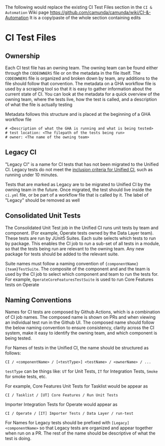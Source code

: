 The following would replace the existing CI Test Files section in the `CI & Automation` Wiki page https://github.com/camunda/camunda/wiki/CI-&-Automation
It is a copy/paste of the whole section containing edits

# CI Test Files

## Ownership
Each CI test file has an owning team. The owning team can be found either through the `CODEOWNERS` file or on the metadata in the file itself. The `CODEOWNERS` file is organized and broken down by team, any additions to the file should follow that convention. The metadata on a GHA workflow file is used by a scraping tool so that it is easy to gather information about the current state of CI. You can look at the metadata for a quick overview of the owning team, where the tests live, how the test is called, and a description of what the file is actually testing

Metadata follows this structure and is placed at the beginning of a GHA workflow file

```
# <Description of what the GHA is running and what is being tested>
# test location: <The filepath of the tests being run>
# owner: <The name of the owning team>
```

## Legacy CI
"Legacy CI" is a name for CI tests that has not been migrated to the Unified CI. Legacy tests do not meet the [inclusion criteria for Unified CI](https://github.com/camunda/camunda/wiki/CI-&-Automation#workflow-inclusion-criteria), such as running under 10 minutes.

Tests that are marked as Legacy are to be migrated to Unified CI by the owning team in the future. Once migrated, the test should live inside the `ci.yml` file, or be part of a workflow file that is called by it. The label of "Legacy" should be removed as well

## Consolidated Unit Tests

The Consolidated Unit Test job in the Unified CI runs unit tests by team and component. (For example, Operate tests owned by the Data Layer team). These tests are run by JUnit5 Suites. Each suite selects which tests to run by package. This enables the CI job to run a sub-set of all tests in a module, so that the tests being run are relevant to the owning team. Any new package for tests should be added to the relevant suite.

Suite names must follow a naming convention of `{componentName}{team}TestSuite`. The composite of the component and and the team is used by the CI job to select which component and team to run the tests for. For example, `OperateCoreFeaturesTestSuite` is used to run Core Features tests on Operate

## Naming Conventions

Names for CI tests are composed by Github Actions, which is a combination of CI job names. The composed name is shown on PRs and when viewing an individual test run in the Github UI. The composed name should follow the below naming convention to ensure consistency, clarity across the CI system, make it easy to identify the owning team, and which component is being tested.

For Names of tests in the Unified CI, the name should be structured as follows:
```
CI / <componentName> / [<testType>] <testName> / <ownerName> / ...
```
`testType` can be things like: `UT` for Unit Tests, `IT` for Integration Tests, `Smoke` for smoke tests, etc.

For example, Core Features Unit Tests for Tasklist would be appear as
```
CI / Tasklist / [UT] Core Features / Run Unit Tests
```
Importer Integration Tests for Operate would appear as
```
CI / Operate / [IT] Importer Tests / Data Layer / run-test
```

For Names for Legacy tests should be prefixed with `[Legacy] <componentName>` so that Legacy tests are organized and appear together when run on a PR. The rest of the name should be descriptive of what the test is doing.
